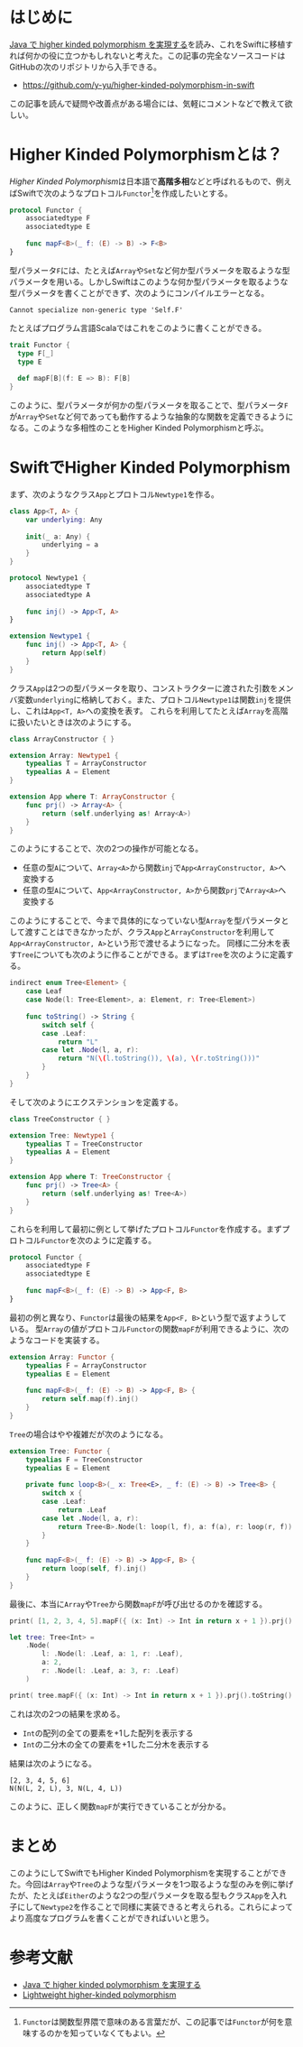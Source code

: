 # はじめに

[Java で higher kinded polymorphism を実現する](http://qiita.com/lyrical_logical/items/2d68d378a97ea0da88c0)を読み、これをSwiftに移植すれば何かの役に立つかもしれないと考えた。この記事の完全なソースコードはGitHubの次のリポジトリから入手できる。

- https://github.com/y-yu/higher-kinded-polymorphism-in-swift

この記事を読んで疑問や改善点がある場合には、気軽にコメントなどで教えて欲しい。

# Higher Kinded Polymorphismとは？

*Higher Kinded Polymorphism*は日本語で**高階多相**などと呼ばれるもので、例えばSwiftで次のようなプロトコル`Functor`[^functor]を作成したいとする。

[^functor]: `Functor`は関数型界隈で意味のある言葉だが、この記事では`Functor`が何を意味するのかを知っていなくてもよい。

```swift
protocol Functor {
    associatedtype F
    associatedtype E
    
    func mapF<B>(_ f: (E) -> B) -> F<B>
}
```

型パラメータ`F`には、たとえば`Array`や`Set`など何か型パラメータを取るような型パラメータを用いる。しかしSwiftはこのような何か型パラメータを取るような型パラメータを書くことができず、次のようにコンパイルエラーとなる。

```
Cannot specialize non-generic type 'Self.F'
```

たとえばプログラム言語Scalaではこれをこのように書くことができる。

```scala
trait Functor {
  type F[_]
  type E
  
  def mapF[B](f: E => B): F[B]
}
```

このように、型パラメータが何かの型パラメータを取ることで、型パラメータ`F`が`Array`や`Set`など何であっても動作するような抽象的な関数を定義できるようになる。このような多相性のことをHigher Kinded Polymorphismと呼ぶ。

# SwiftでHigher Kinded Polymorphism

まず、次のようなクラス`App`とプロトコル`Newtype1`を作る。

```swift:App.swift
class App<T, A> {
    var underlying: Any
    
    init(_ a: Any) {
        underlying = a
    }
}
```

```swift:Newtype.swift
protocol Newtype1 {
    associatedtype T
    associatedtype A
    
    func inj() -> App<T, A>
}

extension Newtype1 {
    func inj() -> App<T, A> {
        return App(self)
    }
}
```

クラス`App`は2つの型パラメータを取り、コンストラクターに渡された引数をメンバ変数`underlying`に格納しておく。また、プロトコル`Newtype1`は関数`inj`を提供し、これは`App<T, A>`への変換を表す。
これらを利用してたとえば`Array`を高階に扱いたいときは次のようにする。

```swift:Array.swift
class ArrayConstructor { }

extension Array: Newtype1 {
    typealias T = ArrayConstructor
    typealias A = Element
}

extension App where T: ArrayConstructor {
    func prj() -> Array<A> {
        return (self.underlying as! Array<A>)
    }
}
```

このようにすることで、次の2つの操作が可能となる。

- 任意の型`A`について、`Array<A>`から関数`inj`で`App<ArrayConstructor, A>`へ変換する
- 任意の型`A`について、`App<ArrayConstructor, A>`から関数`prj`で`Array<A>`へ変換する

このようにすることで、今まで具体的になっていない型`Array`を型パラメータとして渡すことはできなかったが、クラス`App`と`ArrayConstructor`を利用して`App<ArrayConstructor, A>`という形で渡せるようになった。
同様に二分木を表す`Tree`についても次のように作ることができる。まずは`Tree`を次のように定義する。

```swift:Tree.swift
indirect enum Tree<Element> {
    case Leaf
    case Node(l: Tree<Element>, a: Element, r: Tree<Element>)
    
    func toString() -> String {
        switch self {
        case .Leaf:
            return "L"
        case let .Node(l, a, r):
            return "N(\(l.toString()), \(a), \(r.toString()))"
        }
    }
}
```

そして次のようにエクステンションを定義する。

```swift:Tree.swift
class TreeConstructor { }

extension Tree: Newtype1 {
    typealias T = TreeConstructor
    typealias A = Element
}

extension App where T: TreeConstructor {
    func prj() -> Tree<A> {
        return (self.underlying as! Tree<A>)
    }
}
```

これらを利用して最初に例として挙げたプロトコル`Functor`を作成する。まずプロトコル`Functor`を次のように定義する。

```swift:Functor.swift
protocol Functor {
    associatedtype F
    associatedtype E
    
    func mapF<B>(_ f: (E) -> B) -> App<F, B>
}
```

最初の例と異なり、`Functor`は最後の結果を`App<F, B>`という型で返すようしている。
型`Array`の値がプロトコル`Functor`の関数`mapF`が利用できるように、次のようなコードを実装する。

```swift:Functor.swift
extension Array: Functor {
    typealias F = ArrayConstructor
    typealias E = Element
    
    func mapF<B>(_ f: (E) -> B) -> App<F, B> {
        return self.map(f).inj()
    }
}
```

`Tree`の場合はやや複雑だが次のようになる。

```swift:Functor.swift
extension Tree: Functor {
    typealias F = TreeConstructor
    typealias E = Element
    
    private func loop<B>(_ x: Tree<E>, _ f: (E) -> B) -> Tree<B> {
        switch x {
        case .Leaf:
            return .Leaf
        case let .Node(l, a, r):
            return Tree<B>.Node(l: loop(l, f), a: f(a), r: loop(r, f))
        }
    }
    
    func mapF<B>(_ f: (E) -> B) -> App<F, B> {
        return loop(self, f).inj()
    }
}
```

最後に、本当に`Array`や`Tree`から関数`mapF`が呼び出せるのかを確認する。

```swift:main.swift
print( [1, 2, 3, 4, 5].mapF({ (x: Int) -> Int in return x + 1 }).prj() )

let tree: Tree<Int> =
    .Node(
        l: .Node(l: .Leaf, a: 1, r: .Leaf),
        a: 2,
        r: .Node(l: .Leaf, a: 3, r: .Leaf)
    )

print( tree.mapF({ (x: Int) -> Int in return x + 1 }).prj().toString() )
```

これは次の2つの結果を求める。

- `Int`の配列の全ての要素を$+1$した配列を表示する
- `Int`の二分木の全ての要素を$+1$した二分木を表示する

結果は次のようになる。

```
[2, 3, 4, 5, 6]
N(N(L, 2, L), 3, N(L, 4, L))
```

このように、正しく関数`mapF`が実行できていることが分かる。

# まとめ

このようにしてSwiftでもHigher Kinded Polymorphismを実現することができた。今回は`Array`や`Tree`のような型パラメータを1つ取るような型のみを例に挙げたが、たとえば`Either`のような2つの型パラメータを取る型もクラス`App`を入れ子にして`Newtype2`を作ることで同様に実装できると考えられる。これらによってより高度なプログラムを書くことができればいいと思う。

# 参考文献

- [Java で higher kinded polymorphism を実現する](http://qiita.com/lyrical_logical/items/2d68d378a97ea0da88c0)
- [Lightweight higher-kinded polymorphism](https://www.cl.cam.ac.uk/~jdy22/papers/lightweight-higher-kinded-polymorphism.pdf)
